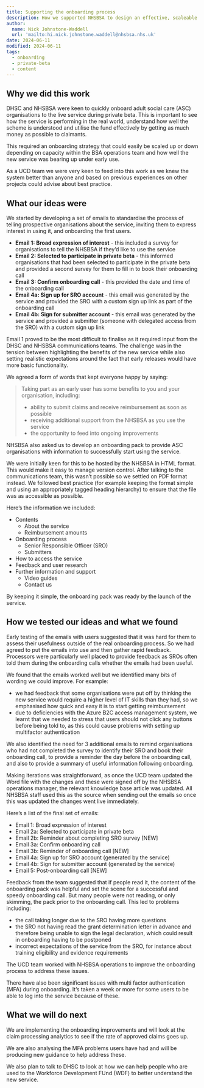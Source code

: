 ```yaml
---
title: Supporting the onboarding process
description: How we supported NHSBSA to design an effective, scaleable onboarding process for private beta.
author:
  name: Nick Johnstone-Waddell
  url: 'mailto:hi.nick.johnstone.waddell@nhsbsa.nhs.uk'
date: 2024-06-11
modified: 2024-06-11
tags:
  - onboarding
  - private-beta
  - content
---
```


## Why we did this work

DHSC and NHSBSA were keen to quickly onboard adult social care (ASC) organisations to the live service during private beta. This is important to see how the service is performing in the real world, understand how well the scheme is understood and utilise the fund effectively by getting as much money as possible to claimants.

This required an onboarding strategy that could easily be scaled up or down depending on capacity within the BSA operations team and how well the new service was bearing up under early use.

As a UCD team we were very keen to feed into this work as we knew the system better than anyone and based on previous experiences on other projects could advise about best practice.

## What our ideas were

We started by developing a set of emails to standardise the process of telling prospective organisations about the service, inviting them to express interest in using it, and onboarding the first users.

* **Email 1: Broad expression of interest** - this included a survey for organisations to tell the NHSBSA if they’d like to use the service
* **Email 2: Selected to participate in private beta** - this informed organisations that had been selected to participate in the private beta and provided a second survey for them to fill in to book their onboarding call
* **Email 3: Confirm onboarding call** - this provided the date and time of the onboarding call
* **Email 4a: Sign up for SRO account** - this email was generated by the service and provided the SRO with a custom sign up link as part of the onboarding call
* **Email 4b: Sign for submitter account** - this email was generated by the service and provided a submitter (someone with delegated access from the SRO) with a custom sign up link

Email 1 proved to be the most difficult to finalise as it required input from the DHSC and NHSBSA communications teams. The challenge was in the tension between highlighting the benefits of the new service while also setting realistic expectations around the fact that early releases would have more basic functionality.

We agreed a form of words that kept everyone happy by saying:

> Taking part as an early user has some benefits to you and your organisation, including:  
>
> * ability to submit claims and receive reimbursement as soon as possible  
> * receiving additional support from the NHSBSA as you use the service 
> * the opportunity to feed into ongoing improvements

NHSBSA also asked us to develop an onboarding pack to provide ASC organisations with information to successfully start using the service.

We were initially keen for this to be hosted by the NHSBSA in HTML format. This would make it easy to manage version control. After talking to the communications team, this wasn’t possible so we settled on PDF format instead. We followed best practice (for example keeping the format simple and using an appropriately tagged heading hierarchy) to ensure that the file was as accessible as possible.

Here’s the information we included:

* ​​Contents
  - About the service
  - Reimbursement amounts
* Onboarding process
  - ​Senior Responsible Officer (SRO)
  - Submitters
* How to access the service
* Feedback and user research
* Further information and support
  - Video guides
  - Contact us

By keeping it simple, the onboarding pack was ready by the launch of the service.

## How we tested our ideas and what we found

Early testing of the emails with users suggested that it was hard for them to assess their usefulness outside of the real onboarding process. So we had agreed to put the emails into use and then gather rapid feedback. Processors were particularly well placed to provide feedback as SROs often told them during the onboarding calls whether the emails had been useful.

We found that the emails worked well but we identified many bits of wording we could improve. For example:

* we had feedback that some organisations were put off by thinking the new service would require a higher level of IT skills than they had, so we emphasised how quick and easy it is to start getting reimbursement
* due to deficiencies with the Azure B2C access management system, we learnt that we needed to stress that users should not click any buttons before being told to, as this could cause problems with setting up multifactor authentication

We also identified the need for 3 additional emails to remind organisations who had not completed the survey to identify their SRO and book their onboarding call, to provide a reminder the day before the onboarding call, and also to provide a summary of useful information following onboarding.

Making iterations was straightforward, as once the UCD team updated the Word file with the changes and these were signed off by the NHSBSA operations manager, the relevant knowledge base article was updated. All NHSBSA staff used this as the source when sending out the emails so once this was updated the changes went live immediately.

Here’s a list of the final set of emails:

* Email 1: Broad expression of interest
* Email 2a: Selected to participate in private beta
* Email 2b: Reminder about completing SRO survey [NEW]
* Email 3a: Confirm onboarding call
* Email 3b: Reminder of onboarding call [NEW]
* Email 4a: Sign up for SRO account (generated by the service)
* Email 4b: Sign for submitter account (generated by the service)
* Email 5: Post-onboarding call [NEW]

Feedback from the team suggested that if people read it, the content of the onboarding pack was helpful and set the scene for a successful and speedy onboarding call. But many people were not reading, or only skimming, the pack prior to the onboarding call. This led to problems including:

* the call taking longer due to the SRO having more questions
* the SRO not having read the grant determination letter in advance and therefore being unable to sign the legal declaration, which could result in onboarding having to be postponed
* incorrect expectations of the service from the SRO, for instance about training eligibility and evidence requirements

The UCD team worked with NHSBSA operations to improve the onboarding process to address these issues.

There have also been significant issues with multi factor authentication (MFA) during onboarding. It’s taken a week or more for some users to be able to log into the service because of these.

## What we will do next

We are implementing the onboarding improvements and will look at the claim processing analytics to see if the rate of approved claims goes up.

We are also analysing the MFA problems users have had and will be producing new guidance to help address these.

We also plan to talk to DHSC to look at how we can help people who are used to the Workforce Development FUnd (WDF) to better understand the new service.